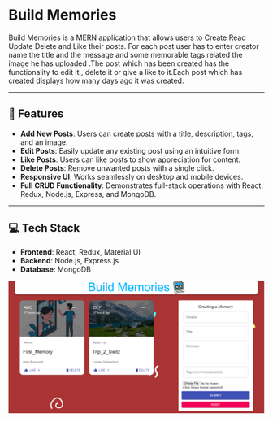 # Build Memories

Build Memories is a MERN application that allows users to Create Read Update Delete and Like their posts. For each post user has to enter creator name the title and the message and some memorable tags related the image he has uploaded .The post which has been created has the functionality to edit it , delete it or give a like to it.Each post which has created displays how many days ago it was created.

---

## 📌 Features

- **Add New Posts**: Users can create posts with a title, description, tags, and an image.
- **Edit Posts**: Easily update any existing post using an intuitive form.
- **Like Posts**: Users can like posts to show appreciation for content.
- **Delete Posts**: Remove unwanted posts with a single click.
- **Responsive UI**: Works seamlessly on desktop and mobile devices.
- **Full CRUD Functionality**: Demonstrates full-stack operations with React, Redux, Node.js, Express, and MongoDB.

---

## 💻 Tech Stack

- **Frontend**: React, Redux, Material UI
- **Backend**: Node.js, Express.js
- **Database**: MongoDB

![Demo App](/Screenshot/Homepage.png)

